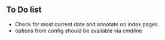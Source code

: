## To Do list ##

- Check for most current date and annotate on index pages.
- options from config should be available via cmdline


